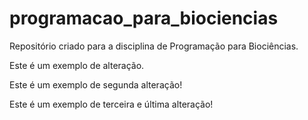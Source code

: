 # programacao_para_biociencias
Repositório criado para a disciplina de Programação para Biociências.

Este é um exemplo de alteração.

Este é um exemplo de segunda alteração!

Este é um exemplo de terceira e última alteração!
